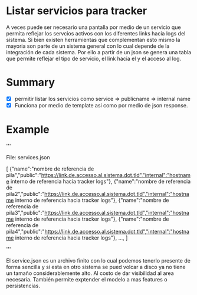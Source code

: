 # Listar servicios para tracker

A veces puede ser necesario una pantalla por medio de un servicio que permita reflejar los servcios activos con los diferentes links hacia logs del sistema. Si bien existen herramientas que complementan esto mismo la mayoria son parte de un sistema general con lo cual depende de la integración de cada sistema. Por ello a partir de un json se genera una tabla que permite reflejar el tipo de servicio, el link hacia el y el acceso al log.


# Summary 
 - [x] permitir listar los servicios como service => publicname => internal name
 - [X] Funciona por medio de template asi como por medio de json response.

# Example

'''

File: services.json 

[
    {"name":"nombre de referencia de pila","public":"https://link.de.accesso.al.sistema.dot.tld","internal":"hostname interno de referencia hacia tracker logs"},
    {"name":"nombre de referencia de pila2","public":"https://link.de.accesso.al.sistema.dot.tld","internal":"hostname interno de referencia hacia tracker logs"},
    {"name":"nombre de referencia de pila3","public":"https://link.de.accesso.al.sistema.dot.tld","internal":"hostname interno de referencia hacia tracker logs"},
    {"name":"nombre de referencia de pila4","public":"https://link.de.accesso.al.sistema.dot.tld","internal":"hostname interno de referencia hacia tracker logs"},
    ...,
]


'''

El service.json es un archivo finito con lo cual podemos tenerlo presente de forma sencilla y si esta en otro sistema se pued volcar a disco ya no tiene un tamaño considerablemente alto. Al costo de dar visibilidad al area necesaria. También permite exptender el modelo a mas features o persistencias.